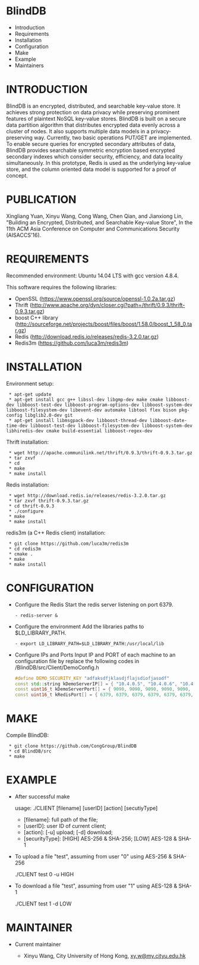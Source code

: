 

# BlindDB

 * Introduction
 * Requirements
 * Installation
 * Configuration
 * Make
 * Example
 * Maintainers

# INTRODUCTION

BlindDB is an encrypted, distributed, and searchable key-value store. It achieves strong protection on data privacy while preserving prominent features of plaintext NoSQL key-value stores. BlindDB is built on a secure data partition algorithm that distributes encrypted data evenly across a cluster of nodes. It also supports multiple data models in a privacy-preserving way. Currently, two basic operations PUT/GET are implemented. To enable secure queries for encrypted secondary attributes of data, BlindDB provides searchable symmetric encryption based encrypted secondary indexes which consider security, efficiency, and data locality simultaneously. In this prototype, Redis is used as the underlying key-value store, and the column oriented data model is supported for a proof of concept.

# PUBLICATION

Xingliang Yuan, Xinyu Wang, Cong Wang, Chen Qian, and Jianxiong Lin, "Building an Encrypted, Distributed, and Searchable Key-value Store", In the 11th ACM Asia Conference on Computer and Communications Security (AISACCS'16).

# REQUIREMENTS

Recommended environment: Ubuntu 14.04 LTS with gcc version 4.8.4.

This software requires the following libraries:

 * OpenSSL (https://www.openssl.org/source/openssl-1.0.2a.tar.gz)
 * Thrift (http://www.apache.org/dyn/closer.cgi?path=/thrift/0.9.3/thrift-0.9.3.tar.gz)
 * boost C++ library (http://sourceforge.net/projects/boost/files/boost/1.58.0/boost_1_58_0.tar.gz)
 * Redis (http://download.redis.io/releases/redis-3.2.0.tar.gz)
 * Redis3m (https://github.com/luca3m/redis3m)

# INSTALLATION

Environment setup:

```shell
 * apt-get update
 * apt-get install gcc g++ libssl-dev libgmp-dev make cmake libboost-dev libboost-test-dev libboost-program-options-dev libboost-system-dev libboost-filesystem-dev libevent-dev automake libtool flex bison pkg-config libglib2.0-dev git
 * apt-get install libmsgpack-dev libboost-thread-dev libboost-date-time-dev libboost-test-dev libboost-filesystem-dev libboost-system-dev libhiredis-dev cmake build-essential libboost-regex-dev
```

Thrift installation:
 
```shell
 * wget http://apache.communilink.net/thrift/0.9.3/thrift-0.9.3.tar.gz
 * tar zxvf 
 * cd 
 * make
 * make install
```

Redis installation:

```shell
 * wget http://download.redis.io/releases/redis-3.2.0.tar.gz
 * tar zxvf thrift-0.9.3.tar.gz
 * cd thrift-0.9.3
 * ./configure
 * make
 * make install
 ```

redis3m (a C++ Redis client) installation:

```shell
 * git clone https://github.com/luca3m/redis3m
 * cd redis3m
 * cmake .
 * make
 * make install
```

# CONFIGURATION


 * Configure the Redis
	Start the redis server listening on port 6379.

	```shell
	- redis-server &
	```

 * Configure the environment
	Add the libraries paths to $LD_LIBRARY_PATH.

	```shell
	- export LD_LIBRARY_PATH=$LD_LIBRARY_PATH:/usr/local/lib
	```
 * Configure IPs and Ports
	Input IP and PORT of each machine to an configuration file by replace the following codes in /BlindDB/src/Client/DemoConfig.h

	```cpp
	#define DEMO_SECURITY_KEY "adfaksdfjklasdjflajsdiofjasodf"
	const std::string kDemoServerIP[] = { "10.4.0.5", "10.4.0.6", "10.4.0.9", "10.4.0.10", "10.4.0.11", "10.4.0.12", "10.4.0.13", "10.4.0.14", "10.4.0.15", "10.4.0.16" };
	const uint16_t kDemoServerPort[] = { 9090, 9090, 9090, 9090, 9090, 9090, 9090, 9090, 9090, 9090 };
	const uint16_t kRedisPort[] = { 6379, 6379, 6379, 6379, 6379, 6379, 6379, 6379, 6379, 6379 };

	```

# MAKE

 Compile BlindDB:

```shell
 * git clone https://github.com/CongGroup/BlindDB
 * cd BlindDB/src
 * make
```

# EXAMPLE

 * After successful make

	usage: ./CLIENT [filename] [userID] [action] [secutiyType]

	- [filename]: full path of the file;
	- [userID]: user ID of current client;
	- [action]: [-u] upload; [-d] download;
	- [securityType]: [HIGH] AES-256 & SHA-256; [LOW] AES-128 & SHA-1


 * To upload a file "test", assuming from user "0" using AES-256 & SHA-256

	./CLIENT test 0 -u HIGH

 * To download a file "test", assuming from user "1" using AES-128 & SHA-1

	./CLIENT test 1 -d LOW



# MAINTAINER

 * Current maintainer

	- Xinyu Wang, City University of Hong Kong, xy.w@my.cityu.edu.hk




